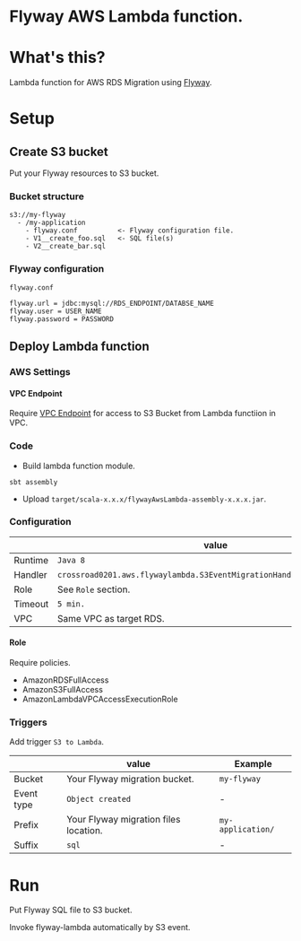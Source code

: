 Flyway AWS Lambda function.
===========================
 
# What's this?

Lambda function for AWS RDS Migration using [Flyway](https://flywaydb.org).

# Setup

## Create S3 bucket

Put your Flyway resources to S3 bucket.
 
### Bucket structure

```
s3://my-flyway
  - /my-application
    - flyway.conf          <- Flyway configuration file.
    - V1__create_foo.sql   <- SQL file(s)
    - V2__create_bar.sql
```

### Flyway configuration

`flyway.conf`

```
flyway.url = jdbc:mysql://RDS_ENDPOINT/DATABSE_NAME
flyway.user = USER_NAME
flyway.password = PASSWORD
```

## Deploy Lambda function

### AWS Settings

#### VPC Endpoint 

Require [VPC Endpoint](http://docs.aws.amazon.com/AmazonVPC/latest/UserGuide/vpc-endpoints.html) for access to S3 Bucket from Lambda functiion in VPC.

### Code

* Build lambda function module.
```
sbt assembly
```

* Upload `target/scala-x.x.x/flywayAwsLambda-assembly-x.x.x.jar`.

### Configuration

||value|
|----|----|
|Runtime|`Java 8`|
|Handler|`crossroad0201.aws.flywaylambda.S3EventMigrationHandler::handleRequest`|
|Role|See `Role` section.|
|Timeout|`5 min.`|
|VPC|Same VPC as target RDS.|

#### Role

Require policies.

* AmazonRDSFullAccess
* AmazonS3FullAccess
* AmazonLambdaVPCAccessExecutionRole

### Triggers

Add trigger `S3 to Lambda`.

||value|Example|
|----|----|----|
|Bucket|Your Flyway migration bucket.|`my-flyway`|
|Event type|`Object created`|-|
|Prefix|Your Flyway migration files location.|`my-application/`|
|Suffix|`sql`|-|


# Run

Put Flyway SQL file to S3 bucket.

Invoke flyway-lambda automatically by S3 event.
